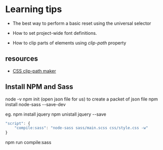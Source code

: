 # Learning tips

* The best way to perform a basic reset using the universal selector

* How to set project-wide font definitions.

* How to clip parts of elements using *clip-path* property

## resources

* [CSS clip-path maker](https://bennettfeely.com/clippy/)

## Install NPM and Sass

node -v
npm init (open json file for us) to create a packet of json file
npm install node-sass --save-dev

eg. npm install jquery
    npm unistall jquery --save

```javascript
"script": {
    "compile:sass": "node-sass sass/main.scss css/style.css -w"
}
```
npm run compile:sass
